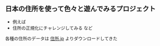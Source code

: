 ## 日本の住所を使って色々と遊んでみるプロジェクト
- 例えば
 - 住所の正規化にチャレンジしてみる
 など

各種の住所のデータは [住所.jp](http://jusyo.jp/sql/new.php) よりダウンロードしてきた